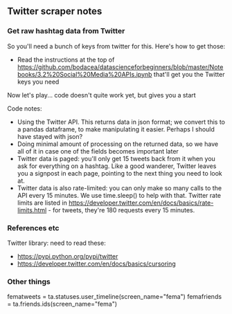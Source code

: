 ## Twitter scraper notes

### Get raw hashtag data from Twitter

So you'll need a bunch of keys from twitter for this. Here's how to get those: 

* Read the instructions at the top of https://github.com/bodacea/datascienceforbeginners/blob/master/Notebooks/3.2%20Social%20Media%20APIs.ipynb that'll get you the Twitter keys you need

Now let's play... code doesn't quite work yet, but gives you a start

Code notes: 
* Using the Twitter API.  This returns data in json format; we convert this to a pandas dataframe, to make manipulating it easier.  Perhaps I should have stayed with json?
* Doing minimal amount of processing on the returned data, so we have all of it in case one of the fields becomes important later
* Twitter data is paged: you'll only get 15 tweets back from it when you ask for everything on a hashtag. Like a good wanderer, Twitter leaves you a signpost in each page, pointing to the next thing you need to look at.  
* Twitter data is also rate-limited: you can only make so many calls to the API every 15 minutes.  We use time.sleep() to help with that.  Twitter rate limits are listed in https://developer.twitter.com/en/docs/basics/rate-limits.html - for tweets, they're 180 requests every 15 minutes. 

### References etc

Twitter library: need to read these: 
* https://pypi.python.org/pypi/twitter
* https://developer.twitter.com/en/docs/basics/cursoring

### Other things

fematweets = ta.statuses.user_timeline(screen_name="fema")
femafriends = ta.friends.ids(screen_name="fema")


